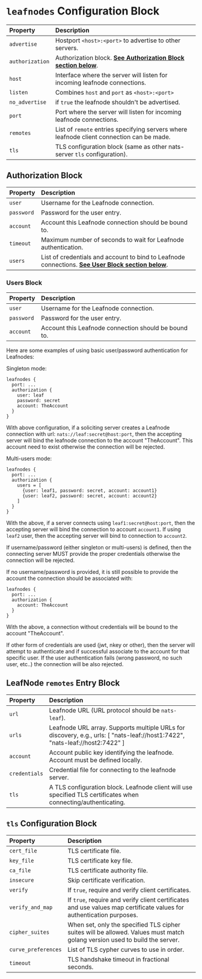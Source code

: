 # `leafnodes` Configuration Block

| Property | Description |
| :------  | :---- |
| `advertise` | Hostport `<host>:<port>` to advertise to other servers. |
| `authorization` | Authorization block. [**See Authorization Block section below**](#authorization-block). |
| `host` | Interface where the server will listen for incoming leafnode connections. |
| `listen` | Combines `host` and `port` as `<host>:<port>` |
| `no_advertise` | if `true` the leafnode shouldn't be advertised. |
| `port` | Port where the server will listen for incoming leafnode connections. |
| `remotes` | List of `remote` entries specifying servers where leafnode client connection can be made. |
| `tls` | TLS configuration block (same as other nats-server `tls` configuration). |

## Authorization Block

| Property | Description |
| :------  | :---- |
| `user` | Username for the Leafnode connection. |
| `password` | Password for the user entry. |
| `account` | Account this Leafnode connection should be bound to. |
| `timeout` | Maximum number of seconds to wait for Leafnode authentication. |
| `users` | List of credentials and account to bind to Leafnode connections. [**See User Block section below**](#users-block). |

### Users Block

| Property | Description |
| :------  | :---- |
| `user` | Username for the Leafnode connection. |
| `password` | Password for the user entry. |
| `account` | Account this Leafnode connection should be bound to. |

Here are some examples of using basic user/password authentication for Leafnodes:

Singleton mode:
```
leafnodes {
  port: ...
  authorization {
    user: leaf
    password: secret
    account: TheAccount
  }
}
```
With above configuration, if a soliciting server creates a Leafnode connection with url: `nats://leaf:secret@host:port`, then the accepting server will bind the leafnode connection to the account "TheAccount". This account need to exist otherwise the connection will be rejected.

Multi-users mode:
```
leafnodes {
  port: ...
  authorization {
    users = [
      {user: leaf1, password: secret, account: account1}
      {user: leaf2, password: secret, account: account2}
    ]
  }
}
```
With the above, if a server connects using `leaf1:secret@host:port`, then the accepting server will bind the connection to account `account1`.
If using `leaf2` user, then the accepting server will bind to connection to `account2`.

If username/password (either singleton or multi-users) is defined, then the connecting server MUST provide the proper credentials otherwise the connection will be rejected.

If no username/password is provided, it is still possible to provide the account the connection should be associated with:
```
leafnodes {
  port: ...
  authorization {
    account: TheAccount
  }
}
```
With the above, a connection without credentials will be bound to the account "TheAccount".

If other form of credentials are used (jwt, nkey or other), then the server will attempt to authenticate and if successful associate to the account for that specific user. If the user authentication fails (wrong password, no such user, etc..) the connection will be also rejected.


## LeafNode `remotes` Entry Block

| Property | Description |
| :------  | :---- |
| `url` | Leafnode URL (URL protocol should be `nats-leaf`). |
| `urls` | Leafnode URL array. Supports multiple URLs for discovery, e.g., urls: [ "nats-leaf://host1:7422", "nats-leaf://host2:7422" ]|
| `account` | Account public key identifying the leafnode. Account must be defined locally. |
| `credentials` | Credential file for connecting to the leafnode server. |
| `tls` | A TLS configuration block. Leafnode client will use specified TLS certificates when connecting/authenticating. |

## `tls` Configuration Block

| Property | Description |
| :------  | :---- |
| `cert_file` | TLS certificate file. |
| `key_file` | TLS certificate key file. |
| `ca_file` | TLS certificate authority file. |
| `insecure` | Skip certificate verification. |
| `verify` | If `true`, require and verify client certificates. |
| `verify_and_map` | If `true`, require and verify client certificates and use values map certificate values for authentication purposes. |
| `cipher_suites` | When set, only the specified TLS cipher suites will be allowed. Values must match golang version used to build the server.  |
| `curve_preferences` | List of TLS cypher curves to use in order. |
| `timeout` | TLS handshake timeout in fractional seconds. |



